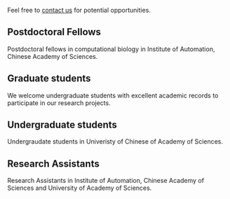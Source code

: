
Feel free to [contact us](contact.html) for potential opportunities.

## Postdoctoral Fellows
Postdoctoral fellows in computational biology in Institute of Automation, Chinese Academy of Sciences.

## Graduate students
We welcome undergraduate students with excellent academic records to participate in our research projects.

## Undergraduate students
Undergraudate students in Univeristy of Chinese of Academy of Sciences.

## Research Assistants
Research Assistants in Institute of Automation, Chinese Academy of Sciences and University of Academy of Sciences.


